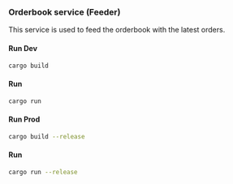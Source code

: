 ### Orderbook service (Feeder)

This service is used to feed the orderbook with the latest orders.

#### Run Dev

```bash
cargo build
```

#### Run

```bash
cargo run
```

#### Run Prod

```bash
cargo build --release
```

#### Run

```bash
cargo run --release
```